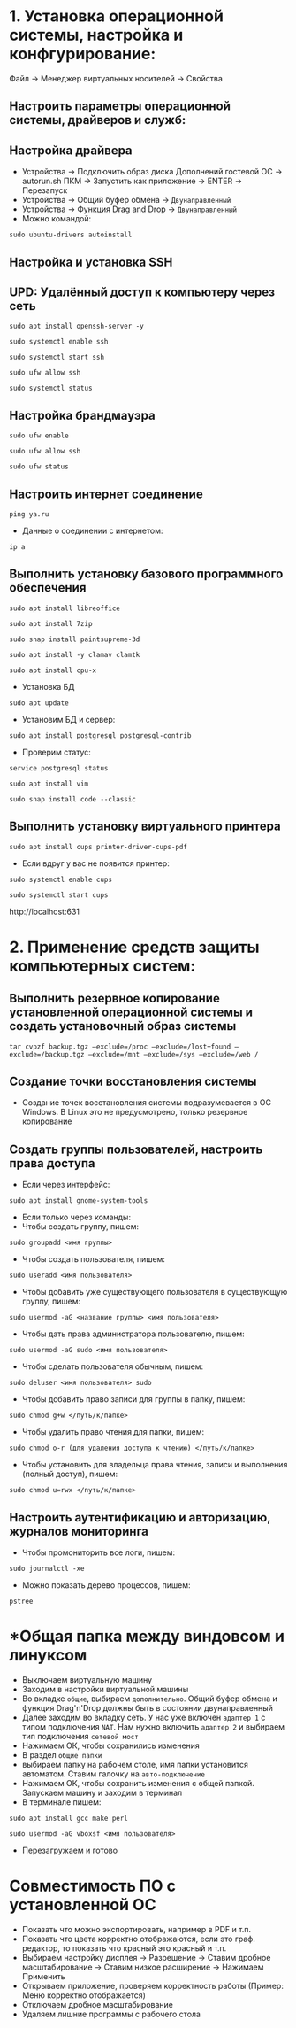 # 1. Установка операционной системы, настройка и конфгурирование:
Файл -> Менеджер виртуальных носителей -> Свойства
## Настроить параметры операционной системы, драйверов и служб:
## Настройка драйвера
- Устройства -> Подключить образ диска Дополнений гостевой ОС -> autorun.sh ПКМ -> Запустить как приложение -> ENTER -> Перезапуск
- Устройства -> Общий буфер обмена -> `Двунаправленный`
- Устройства -> Функция Drag and Drop -> `Двунаправленный`
- Можно командой:
```
sudo ubuntu-drivers autoinstall
```
## Настройка и установка SSH
## UPD: Удалённый доступ к компьютеру через сеть
```
sudo apt install openssh-server -y
```
```
sudo systemctl enable ssh
```
```
sudo systemctl start ssh
```
```
sudo ufw allow ssh
```
```
sudo systemctl status
```
## Настройка брандмауэра
```
sudo ufw enable
```
```
sudo ufw allow ssh
```
```
sudo ufw status
```
## Настроить интернет соединение
```
ping ya.ru
```
- Данные о соединении с интернетом:
```
ip a
```
## Выполнить установку базового программного обеспечения
```
sudo apt install libreoffice
```
```
sudo apt install 7zip
```
```
sudo snap install paintsupreme-3d
```
```
sudo apt install -y clamav clamtk
```
```
sudo apt install cpu-x
```
- Установка БД
```
sudo apt update
```
- Установим БД и сервер:
```
sudo apt install postgresql postgresql-contrib
```
- Проверим статус:
```
service postgresql status
```
```
sudo apt install vim
```
```
sudo snap install code --classic
```
## Выполнить установку виртуального принтера
```
sudo apt install cups printer-driver-cups-pdf
```
- Если вдруг у вас не появится принтер:
```
sudo systemctl enable cups
```
```
sudo systemctl start cups
```
http://localhost:631
# 2. Применение средств защиты компьютерных систем:
## Выполнить резервное копирование установленной операционной системы и создать установочный образ системы
```
tar cvpzf backup.tgz –exclude=/proc –exclude=/lost+found –exclude=/backup.tgz –exclude=/mnt –exclude=/sys –exclude=/web /
```
## Создание точки восстановления системы
- Создание точек восстановления системы подразумевается в ОС Windows. В Linux это не предусмотрено, только резервное копирование
## Создать группы пользователей, настроить права доступа
- Если через интерфейс:
```
sudo apt install gnome-system-tools
```
- Если только через команды:
- Чтобы создать группу, пишем:
```
sudo groupadd <имя группы>
```
- Чтобы создать пользователя, пишем:
```
sudo useradd <имя пользователя>
```
- Чтобы добавить уже существующего пользователя в существующую группу, пишем:
```
sudo usermod -aG <название группы> <имя пользователя>
```
- Чтобы дать права администратора пользователю, пишем:
```
sudo usermod -aG sudo <имя пользователя>
```
- Чтобы сделать пользователя обычным, пишем:
```
sudo deluser <имя пользователя> sudo
```
- Чтобы добавить право записи для группы в папку, пишем:
```
sudo chmod g+w </путь/к/папке>
```
- Чтобы удалить право чтения для папки, пишем:
```
sudo chmod o-r (для удаления доступа к чтению) </путь/к/папке>
```
- Чтобы установить для владельца права чтения, записи и выполнения (полный доступ), пишем:
```
sudo chmod u=rwx </путь/к/папке>
```
## Настроить аутентификацию и авторизацию, журналов мониторинга
- Чтобы промониторить все логи, пишем:
```
sudo journalctl -xe
```
- Можно показать дерево процессов, пишем:
```
pstree
```
# *Общая папка между виндовсом и линуксом
- Выключаем виртуальную машину
- Заходим в настройки виртуальной машины
- Во вкладке `общие`, выбираем `дополнительно`. Общий буфер обмена и функция Drag'n'Drop должны быть в состоянии двунаправленный
- Далее заходим во вкладку сеть. У нас уже включен `адаптер 1` с типом подключения `NAT`. Нам нужно включить `адаптер 2` и выбираем тип подключения `сетевой мост`
- Нажимаем ОК, чтобы сохранились изменения
- B раздел `общие папки`
- выбираем папку на рабочем столе, имя папки установится автоматом. Ставим галочку на `авто-подключение`
- Нажимаем ОК, чтобы сохранить изменения с общей папкой. Запускаем машину и заходим в терминал
- В терминале пишем:
```
sudo apt install gcc make perl
```
```
sudo usermod -aG vboxsf <имя пользователя>
```
- Перезагружаем и готово
# Совместимость ПО с установленной ОС
- Показать что можно экспортировать, например в PDF и т.п.
- Показать что цвета корректно отображаются, если это граф. редактор, то показать что красный это красный и т.п.
- Выбираем настройку дисплея -> Разрешение -> Ставим дробное масштабирование -> Ставим низкое расширение -> Нажимаем Применить
- Открываем приложение, проверяем корректность работы (Пример: Меню корректно отображается)
- Отключаем дробное масштабирование
- Удаляем лишние программы с рабочего стола
